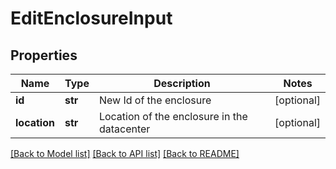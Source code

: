 # EditEnclosureInput

## Properties
Name | Type | Description | Notes
------------ | ------------- | ------------- | -------------
**id** | **str** | New Id of the enclosure | [optional] 
**location** | **str** | Location of the enclosure in the datacenter | [optional] 

[[Back to Model list]](../README.md#documentation-for-models) [[Back to API list]](../README.md#documentation-for-api-endpoints) [[Back to README]](../README.md)


